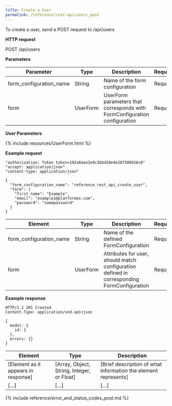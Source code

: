 ```yaml
---
title: Create a User
permalink: /reference/rest-api/users_post
---
```


To create a user, send a POST request to /api/users

**HTTP request**

POST /api/users

**Parameters**

| Parameter               | Type     | Description                                                               | Required | Notes |
| ----------------------- | -------- | ------------------------------------------------------------------------- | -------- | ----- |
| form_configuration_name | String   | Name of the form configuration                                            | Required |       |
| form                    | UserForm | UserForm parameters that corresponds with FormConfiguration configuration | Required |       |

**User Parameters**

{% include resources/UserForm.html %}

**Example request**

```
"authorization: Token token=192a8aee2e9c3bbd20e4e207506926c0"
"accept: application/json"
"content-type: application/json"
```

```
{
  "form_configuration_name": "reference_rest_api_create_user",
  "form": {
    "first_name": "Example",
    "email": "example1@platformos.com",
    "password": "somepassword"
  }
}
```

| Element                 | Type     | Description                                                                                | Required? |
| ----------------------- | -------- | ------------------------------------------------------------------------------------------ | --------- |
| form_configuration_name | String   | Name of the defined FormConfiguration                                                      | Required  |
| form                    | UserForm | Attributes for user, should match configuration defined in corresponding FormConfiguration | Required  |

**Example response**

```
HTTP/1.1 201 Created
Content-Type: application/vnd.api+json
```

```
{
  model: {
    id: 1
  },
  errors: {}
}
```

| Element                             | Type                                       | Description                                                    |
| ----------------------------------- | ------------------------------------------ | -------------------------------------------------------------- |
| [Element as it appears in response] | [Array, Object, String, Integer, or Float] | [Brief description of what information the element represents] |
| […]                                 | […]                                        | […]                                                            |

{% include reference/error_and_status_codes_post.md %}
